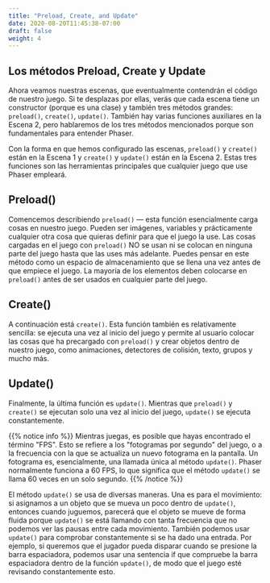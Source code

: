 ```yaml
---
title: "Preload, Create, and Update"
date: 2020-08-20T11:45:38-07:00
draft: false
weight: 4
---
```


## Los métodos Preload, Create y Update

Ahora veamos nuestras escenas, que eventualmente contendrán el código de nuestro juego. Si te desplazas por ellas, verás que cada escena tiene un constructor (porque es una clase) y también tres métodos grandes: `preload()`, `create()`, `update()`. También hay varias funciones auxiliares en la Escena 2, pero hablaremos de los tres métodos mencionados porque son fundamentales para entender Phaser.

Con la forma en que hemos configurado las escenas, `preload()` y `create()` están en la Escena 1 y `create()` y `update()` están en la Escena 2. Estas tres funciones son las herramientas principales que cualquier juego que use Phaser empleará.

## Preload()

Comencemos describiendo `preload()` — esta función esencialmente carga cosas en nuestro juego. Pueden ser imágenes, variables y prácticamente cualquier otra cosa que quieras definir para que el juego la use. Las cosas cargadas en el juego con `preload()` NO se usan ni se colocan en ninguna parte del juego hasta que las uses más adelante. Puedes pensar en este método como un espacio de almacenamiento que se llena una vez antes de que empiece el juego. La mayoría de los elementos deben colocarse en `preload()` antes de ser usados en cualquier parte del juego.

## Create()

A continuación está `create()`. Esta función también es relativamente sencilla: se ejecuta una vez al inicio del juego y permite al usuario colocar las cosas que ha precargado con `preload()` y crear objetos dentro de nuestro juego, como animaciones, detectores de colisión, texto, grupos y mucho más.

## Update()

Finalmente, la última función es `update()`. Mientras que `preload()` y `create()` se ejecutan solo una vez al inicio del juego, `update()` se ejecuta constantemente.

{{% notice info %}}
Mientras juegas, es posible que hayas encontrado el término "FPS". Esto se refiere a los "fotogramas por segundo" del juego, o a la frecuencia con la que se actualiza un nuevo fotograma en la pantalla. Un fotograma es, esencialmente, una llamada única al método `update()`. Phaser normalmente funciona a 60 FPS, lo que significa que el método `update()` se llama 60 veces en un solo segundo.
{{% /notice %}}

El método `update()` se usa de diversas maneras. Una es para el movimiento: si asignamos a un objeto que se mueva un poco dentro de `update()`, entonces cuando juguemos, parecerá que el objeto se mueve de forma fluida porque `update()` se está llamando con tanta frecuencia que no podemos ver las pausas entre cada movimiento. También podemos usar `update()` para comprobar constantemente si se ha dado una entrada. Por ejemplo, si queremos que el jugador pueda disparar cuando se presione la barra espaciadora, podemos usar una sentencia if que compruebe la barra espaciadora dentro de la función `update()`, de modo que el juego esté revisando constantemente esto.